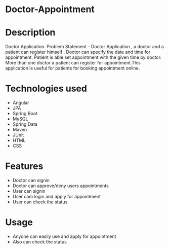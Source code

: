 # Doctor-Appointment

# Description
Doctor Application. Problem Statement - Doctor Application , a doctor and a patient can register himself . Doctor can specify the date and time for appointment. Patient is able set appointment with the given time by doctor. More than one doctor a patient can register for appointment.This application is useful for patients for booking appointment online.

# Technologies used
* Angular
* JPA
* Spring Boot
* MySQL
* Spring Data
* Maven
* JUnit
* HTML
* CSS
# Features
* Doctor can signin
* Doctor can approve/deny users appointments
* User can signin
* User cam login and apply for appointment
* User can check the status
# Usage
* Anyone can easily use and apply for appointment
* Also can check the status 
